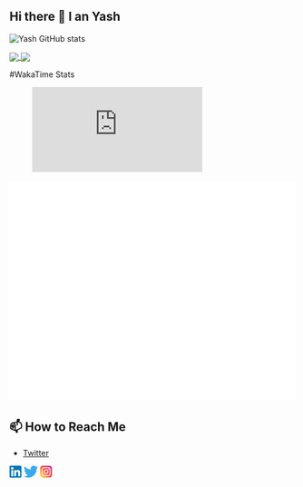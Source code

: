 ## Hi there 👋 I an Yash

<!--
**yashpal2104/yashpal2104** is a ✨ _special_ ✨ repository because its `README.md` (this file) appears on your GitHub profile.

Here are some ideas to get you started:

- 🔭 I’m currently working on ...
- 🌱 I’m currently learning ...
- 👯 I’m looking to collaborate on ...
- 🤔 I’m looking for help with ...
- 💬 Ask me about ...
- 📫 How to reach me: ...
- 😄 Pronouns: ...
- ⚡ Fun fact: ...
-->

![Yash GitHub stats](https://github-readme-stats.vercel.app/api?username=yashpal2104&show=reviews,discussions_started,discussions_answered,prs_merged,prs_merged_percentage&theme=radical)

<a href="https://github.com/yashpal2104/github-readme-stats">
  <img height=200 align="center" src="https://github-readme-stats.vercel.app/api?username=yashpal2104&theme=radical" />
</a>
<a href="https://github.com/yashpal2104/convoychat">
  <img height=200 align="center" src="https://github-readme-stats.vercel.app/api/top-langs?username=yashpal2104&layout=compact&langs_count=8&card_width=320&theme=radical" />
</a>



#WakaTime Stats
<figure><embed src="https://wakatime.com/share/@yashpal2104/e8c32f30-6736-4c3d-8827-c0fc5dcf7c66.svg"></embed></figure>

![Metrics](/github-metrics.svg)




## 📫 How to Reach Me
- [Twitter](https://x.com/yashtwtss)

 <a href="https://www.linkedin.com/in/yash-pal-88621224b/">
 <img align=”left” src=images/linkedin.png alt=”Yash | LinkedIn” width=”21px” height="21px" /></a>
 <a href="https://x.com/yashtwtss">
 <img align=”left” src=images/twitter.svg alt=”Yash | Twitter” width=”21px” height="21px" /></a>
  <a href="https://www.instagram.com/iam_yaaash/">
 <img align=”left” src=images/instagram.png alt=”Yash | Instagram” width=”21px” height="21px" /></a>

 



